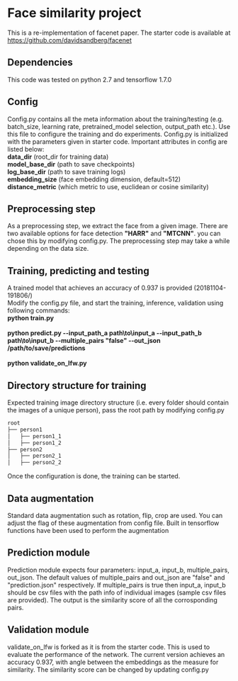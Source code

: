 # Face similarity project

This is a re-implementation of facenet paper. The starter code is available at https://github.com/davidsandberg/facenet
## Dependencies
This code was tested on python 2.7 and tensorflow 1.7.0

## Config 
Config.py contains all the meta information about the training/testing (e.g. batch_size, learning rate, pretrained_model selection, output_path etc.). Use this file to configure the training and do experiments. Config.py is initialized with the parameters given in starter code. Important attributes in config are listed below: <br />
**data_dir** (root_dir for training data)<br />
**model_base_dir** (path to save checkpoints) <br />
**log_base_dir** (path to save training logs) <br />
**embedding_size** (face embedding dimension, default=512) <br />
**distance_metric** (which metric to use, euclidean or cosine similarity)<br />


## Preprocessing step
As a preprocessing step, we extract the face from a given image. There are two available options for face detection **"HARR"** and **"MTCNN"**. you can chose this by modifying config.py. The preprocessing step may take a while depending on the data size.

## Training, predicting and testing
A trained model that achieves an accuracy of 0.937 is provided (20181104-191806/)<br />
Modify the config.py file, and start the training, inference, validation using following commands:<br />
**python train.py**<br />
<br />
**python predict.py --input_path_a path\to\input_a --input_path_b path\to\input_b --multiple_pairs "false" --out_json /path/to/save/predictions**<br />
<br />
**python validate_on_lfw.py**<br />

## Directory structure for training
Expected training image directory structure (i.e. every folder should contain the images of a unique person), pass the root path by modifying config.py 
```bash
root
├── person1
│   ├── person1_1
│   ├── person1_2
├── person2
│   ├── person2_1
│   ├── person2_2
```
Once the configuration is done, the training can be started.
## Data augmentation
Standard data augmentation such as rotation, flip, crop are used. You can adjust the flag of these augmentation from config file. Built in tensorflow functions have been used to perform the augmentation
## Prediction module
Prediction module expects four parameters: input_a, input_b, multiple_pairs, out_json. The default values of multiple_pairs and out_json are "false" and "prediction.json" respectively. If multiple_pairs is true then input_a, input_b should be csv files with the path info of individual images (sample csv files are provided). The output is the similarity score of all the corrosponding pairs.

## Validation module
validate_on_lfw is forked as it is from the starter code. This is used to evaluate the performance of the network. The current version achieves an accuracy 0.937, with angle between the embeddings as the measure for similarity. The similarity score can be changed by updating config.py 
